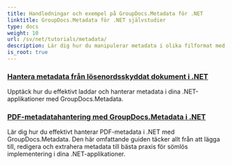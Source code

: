 ```yaml
---
title: Handledningar och exempel på GroupDocs.Metadata för .NET
linktitle: GroupDocs.Metadata för .NET självstudier
type: docs
weight: 10
url: /sv/net/tutorials/metadata/
description: Lär dig hur du manipulerar metadata i olika filformat med detaljerade exempel och steg-för-steg-instruktioner.
is_root: true
---
```


### [Hantera metadata från lösenordsskyddat dokument i .NET](./load-metadata/)
Upptäck hur du effektivt laddar och hanterar metadata i dina .NET-applikationer med GroupDocs.Metadata.
### [PDF-metadatahantering med GroupDocs.Metadata i .NET](./pdf-metadata-management/)
Lär dig hur du effektivt hanterar PDF-metadata i .NET med GroupDocs.Metadata. Den här omfattande guiden täcker allt från att lägga till, redigera och extrahera metadata till bästa praxis för sömlös implementering i dina .NET-applikationer.